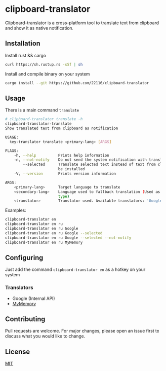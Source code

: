 # clipboard-translator

Clipboard-translator is a cross-platform tool to translate text from clipboard and show it as native notification.
## Installation

Install rust && cargo

```bash
curl https://sh.rustup.rs -sSf | sh
```

Install and compile binary on your system

```bash
cargo install --git https://github.com/22116/clipboard-translator
```

## Usage

There is a main command `translate`

```bash
# clipboard-translator translate -h
clipboard-translator-translate 
Show translated text from clipboard as notification

USAGE:
  key-translator translate <primary-lang> [ARGS]

FLAGS:
    -h, --help          Prints help information
    -n, --not-notify    Do not send the system notification with translated text
        --selected      Translate selected text instead of text from clipboard. Requires 'xsel' module on the system to
                        be installed
    -V, --version       Prints version information

ARGS:
    <primary-lang>      Target language to translate
    <secondary-lang>    Language used to fallback translation (Used as source language for 'MyMemory' translator
                        type)
    <translator>        Translator used. Available translators: 'Google', 'MyMemory'
```

Examples:

```bash
clipboard-translator en
clipboard-translator en ru
clipboard-translator en ru Google
clipboard-translator en ru Google --selected
clipboard-translator en ru Google --selected --not-notify
clipboard-translator en ru MyMemory
```

## Configuring

Just add the command `clipboard-translator en` as a hotkey on your system

### Translators

* Google (Internal API)
* [MyMemory](https://mymemory.translated.net/)

## Contributing
Pull requests are welcome. For major changes, please open an issue first to discuss what you would like to change.

## License
[MIT](https://choosealicense.com/licenses/mit/)